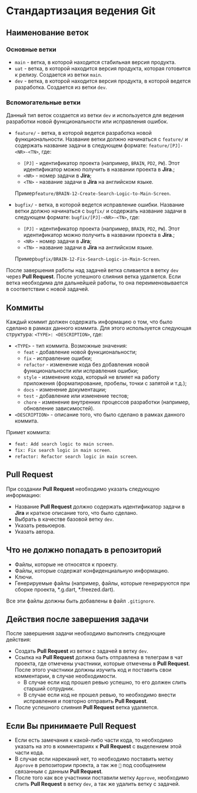 # Стандартизация ведения Git

## Наименование веток

### Основные ветки

- `main` - ветка, в которой находится стабильная версия продукта.
- `uat` - ветка, в которой находится версия продукта, которая готовится к релизу. Создается из ветки `main`.
- `dev` - ветка, в которой находится версия продукта, в которой ведется разработка. Создается из ветки `dev`.

### Вспомогательные ветки

Данный тип веток создается из ветки `dev` и используется для ведения разработки новой функциональности или исправления
ошибок.

- `feature/` - ветка, в которой ведется разработка новой функциональности. Название ветки должно начинаться с `feature/`
  и содержать название задачи в следующем формате:
  `feature/[PJ]-<NR>-<TN>`, где:

    - `[PJ]` - идентификатор проекта (например, `BRAIN`, `PD2`, `PW`). Этот идентификатор можно получить в названии
      проекта в **Jira**.;
    - `<NR>` - номер задачи в **Jira**;
    - `<TN>` - название задачи в **Jira** на английском языке.

  Пример`feature/BRAIN-12-Create-Search-Logic-to-Main-Screen`.

- `bugfix/` - ветка, в которой ведется исправление ошибки. Название ветки должно начинаться с `bugfix/` и содержать
  название задачи в следующем формате:
  `bugfix/[PJ]-<NR>-<TN>`, где:

    - `[PJ]` - идентификатор проекта (например, `BRAIN`, `PD2`, `PW`). Этот идентификатор можно получить в названии
      проекта в **Jira**.;
    - `<NR>` - номер задачи в **Jira**;
    - `<TN>` - название задачи в **Jira** на английском языке.

  Пример`bugfix/BRAIN-12-Fix-Search-Logic-in-Main-Screen`.

После завершения работы над задачей ветка сливается в ветку `dev` через **Pull Request**. После успешного слияния ветка
удаляется. Если ветка необходима для дальнейшей работы, то она переименовывается в соответствии с новой задачей.

## Коммиты

Каждый коммит должен содержать информацию о том, что было сделано в рамках данного коммита. Для этого используется
следующая структура:
`<TYPE>: <DESCRIPTION>`, где:

- `<TYPE>` - тип коммита. Возможные значения:
    - `feat` - добавление новой функциональности;
    - `fix` - исправление ошибки;
    - `refactor` - изменение кода без добавления новой функциональности или исправления ошибки;
    - `style` - изменение кода, который не влияет на работу приложения (форматирование, пробелы, точки с запятой и
      т.д.);
    - `docs` - изменение документации;
    - `test` - добавление или изменение тестов;
    - `chore` - изменение внутренних процессов разработки (например, обновление зависимостей).
- `<DESCRIPTION>` - описание того, что было сделано в рамках данного коммита.

Примет коммита:

- `feat: Add search logic to main screen`.
- `fix: Fix search logic in main screen`.
- `refactor: Refactor search logic in main screen`.

## Pull Request

При создании **Pull Request** необходимо указать следующую информацию:

- Название **Pull Request** должно содержать идентификатор задачи в **Jira** и краткое описание того, что было сделано.
- Выбрать в качестве базовой ветку `dev`.
- Указать ревьюеров.
- Указать автора.

## Что не должно попадать в репозиторий

- Файлы, которые не относятся к проекту.
- Файлы, которые содержат конфиденциальную информацию.
- Ключи.
- Генерируемые файлы (например, файлы, которые генерируются при сборке проекта, *.g.dart, *.freezed.dart).

Все эти файлы должны быть добавлены в файл `.gitignore`.

## Действия после завершения задачи

После завершения задачи необходимо выполнить следующие действия:

- Создать **Pull Request** из ветки с задачей в ветку `dev`.
- Ссылка на **Pull Request** должна быть отправлена в телеграм в чат проекта, где отмечены участники, которые отмечены в
  **Pull Request**. После этого участники должны изучить код и поставить свои комментарии, в случае необходимости.
    - В случае если код прошел ревью успешно, то его должен слить старший сотрудник.
    - В случае если код не прошел ревью, то необходимо внести исправления и повторно отправить **Pull Request**.
- После успешного слияния **Pull Request** ветка удаляется.

## Если Вы принимаете **Pull Request**

- Если есть замечания к какой-либо части кода, то необходимо указать на это в комментариях к **Pull Request** с
  выделением этой части кода.
- В случае если нареканий нет, то необходимо поставить метку `Approve` в репозитории проекта, а так же `👀` под
  сообщением связанным с данным **Pull Request**.
- После того как все участники поставили метку `Approve`, необходимо слить **Pull Request** в ветку `dev`, а так же
  удалить ветку с задачей.
